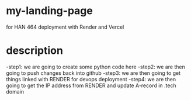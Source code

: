 # my-landing-page
for HAN 464 deployment with Render and Vercel

# description
-step1: we are going to create some python code here
-step2: we are then going to push changes back into github
-step3: we are then going to get things linked with RENDER for devops deployment
-step4: we are then going to get the IP address from RENDER and update A-record in .tech domain